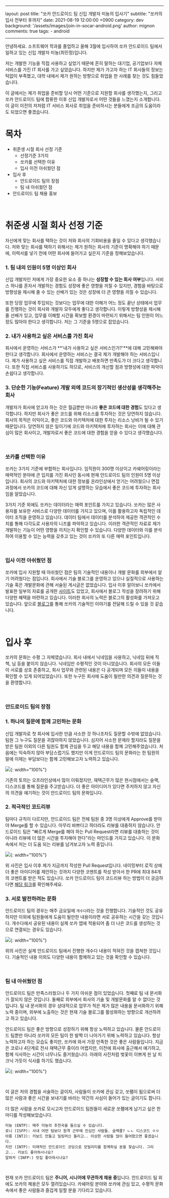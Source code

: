 
---
layout: post
title: "쏘카 안드로이드 팀 신입 개발자 미뇽의 입사기"
subtitle: "쏘카의 입사 전부터 후까지"
date: 2021-08-19 12:00:00 +0900
category: dev
background: '/assets/images/join-in-socar-android.png'
author: mignon
comments: true
tags:
	- android

---

안녕하세요. 소프트웨어 학과를 졸업하고 올해 3월에 입사하여 쏘카 안드로이드 팀에서 일하고 있는 신입 개발자 미뇽(최민정)입니다.

저는 개발한 기능을 직접 사용하고 싶었기 때문에 흔히 말하는 대기업, 공기업보다 자체 서비스를 가진 IT 회사를 가고 싶었습니다. 하지만 제가 가고자 하는 IT 회사들의 정보는 턱없이 부족했고, 대학 내에서 제가 원하는 방향으로 취업을 한 사례를 찾는 것도 힘들었습니다.

이 글에서는 제가 취업을 준비할 당시 어떤 기준으로 지원할 회사를 생각했는지, 그리고 쏘카 안드로이드 팀에 합류한 이후 신입 개발자로서 어떤 것들을 느꼈는지 소개합니다. 이 글이 이전의 저처럼 IT 서비스 회사로 취업을 준비하시는 분들에게 조금의 도움이라도 되었으면 좋겠습니다.

# 목차
- 취준생 시절 회사 선정 기준
	- 선정기준 3가지
	- 쏘카를 선택한 이유
	- 입사 이전 아쉬웠던 점
- 입사 후
	- 안드로이드 팀의 장점
	- 팀 내 아쉬웠던 점
- 안드로이드 팀 채용 홍보

<br />

# 취준생 시절 회사 선정 기준

자신에게 맞는 회사를 택하는 것이 저와 회사의 기회비용을 줄일 수 있다고 생각했습니다. 저와 맞는 회사를 택하기 위해서는 제가 원하는 회사의 기준이 명확해야 하기 때문에, 이력서를 넣기 전에 어떤 회사에 들어가고 싶은지 기준을 정해보았습니다.

### 1.  팀 내의 인원이 5명 이상인 회사

신입 개발자인 저에게 가장 중요한 요소 중 하나는 **성장할 수 있는 회사 여부**입니다. 서비스 하나를 혼자서 개발하는 경험도 성장에 좋은 영향을 끼칠 수 있지만, 경험을 바탕으로 방향성을 제시해 줄 수 있는 선배가 있는 것은 성장에 더 큰 영향을 끼칠 수 있습니다. 

또한 당장 업무에 투입되는 것보다는 업무에 대한 이해가 어느 정도 끝난 상태에서 업무를 진행하는 것이 회사와 개발자 모두에게 좋다고 생각합니다. 이렇게 방향성을 제시해 줄 선배가 있고, 업무를 이해할 시간을 확보할 환경이 마련되기 위해서는 팀 인원이 어느 정도 많아야 한다고 생각합니다. 저는 그 기준을 5명으로 잡았습니다.

### 2. 내가 사용하고 싶은 서비스를 가진 회사

회사에서 운영하는 서비스가 **'내가 사용하고 싶은 서비스인가?'**에 대해 고민해봐야 한다고 생각합니다. 회사에서 운영하는 서비스는 결국 제가 개발해야 하는 서비스입니다. 제가 사용하고 싶은 서비스를 직접 개발하고 배포하면 만족도가 더 크다고 생각합니다. 또한 직접 서비스를 사용하기도 하므로, 서비스의 개선할 점과 방향성에 대한 파악이 손쉽다고 생각합니다.

### 3. 단순한 기능(Feature) 개발 외에 코드의 장기적인 생산성을 생각해주는 회사

개발자가 회사에 얻고자 하는 것은 월급뿐만 아니라 **좋은 코드에 대한 경험**도 있다고 생각합니다. 하지만 회사가 좋은 코드를 위해 리소스를 투자하는 것은 당연하지 않습니다. 회사의 목적은 이익이고, 좋은 코드와 아키텍처에 대한 투자는 리소스 낭비가 될 수 있기 때문입니다. 당연하지 않은 일이기에 코드와 아키텍처에 투자하는 회사는 이에 대해 관심이 많은 회사이고, 개발자로서 좋은 코드에 대한 경험을 얻을 수 있다고 생각했습니다.

<br />

### 쏘카를 선택한 이유

쏘카는 3가지 기준에 부합하는 회사입니다. 임직원이 300명 이상이고 카쉐어링이라는 매력적인 분야에 큰 입지를 가진 회사인 동시에 현재 안드로이드 팀의 인원이 5명 이상입니다. 회사의 코드와 아키텍처에 대한 정보를 온라인상에서 얻기는 어려웠으나 면접 과정에서 쏘카의 코드에 대해 자신 있게 설명하는 모습에서 좋은 코드에 투자하는 회사임을 알았습니다.

3가지 기준 외에도 쏘카는 데이터라는 매력 포인트를 가지고 있습니다. 쏘카는 많은 사용자를 보유한 서비스로 다양한 데이터를 가지고 있으며, 이를 활용하고자 독립적인 데이터 조직을 운영하고 있습니다. 데이터 팀에서 데이터를 분석하여 제공한 객관적인 수치를 통해 다각도로 사용자의 니즈를 파악하고 있습니다. 이러한 객관적인 자료로 제가 개발하는 기능이 어떤 영향을 끼치는지 확인할 수 있습니다. 다양한 데이터와 이를 분석하여 이용할 수 있는 능력을 갖추고 있는 것이 쏘카의 또 다른 매력 포인트입니다.

<br />

### 입사 이전 아쉬웠던 점

쏘카에 입사 지원할 때 아쉬웠던 점은 팀의 기술적인 내용이나 개발 문화를 외부에서 알기 어려웠다는 점입니다. 회사에서 기술 블로그를 운영하고 있으나 실질적으로 사용하는 기술 혹은 개발문화에 관해 서술된 게시글은 없었습니다. 입사 이후 알아보니 쏘카에서 발표한 일부의 자료를 공개한 [사이트](https://speakerdeck.com/socar)도 있었고, 회사에서 블로그 작성을 장려하기 위해 다양한 혜택을 마련하고 있습니다. 이러한 회사의 노력은 블로그의 활성화를 가져오고 있습니다. 앞으로 [블로그](https://tech.socarcorp.kr)를 통해 쏘카의 기술적인 이야기를 전달해 드릴 수 있을 것 같습니다.

<br />

# 입사 후

쏘카의 문화는 수평 그 자체였습니다. 회사 내에서 닉네임을 사용하고, 닉네임 뒤에 직책, 님 등을 붙이지 않습니다. 닉네임만 수평적인 것이 아니었습니다. 회사의 모든 이들이 서로를 상호 존중하고, 회사 업무와 관련된 내용은 다 공개되며 모든 이들이 내용을 확인할 수 있게 되어있었습니다. 또한 누구든 회사에 도움이 될만한 의견과 질문하는 것을 환영합니다.

<br />

### 안드로이드 팀의 장점

### 1. 하나의 질문에 함께 고민하는 문화

신입 개발자로 첫 회사에 입사한 만큼 사소한 것 하나조차도 질문할 수밖에 없었습니다. 팀원 그 누구도 질문을 귀찮아하지 않았습니다. 심지어 사소한 문제라 할지라도 질문을 받은 팀원 이외의 다른 팀원도 함께 관심을 두고 해당 내용을 함께 고민해주었습니다. 처음에는 익숙하지 않아 부담스럽기도 했지만 이게 안드로이드 팀의 문화라는 한 팀원의 말에 이제는 부담보다는 함께 고민해보고자 노력하고 있습니다.

![](/img/join-in-socar-android/talk-in-slack.png){: width="100%"}

기존의 토의는 오프라인상에서 많이 이뤄졌지만, 재택근무가 많은 현시점에서는 슬랙, 디스코드를 통해 질문을 주고받습니다. 더 좋은 아이디어가 있다면 주저하지 않고 자신의 의견을 얘기하는 것이 안드로이드 팀의 문화입니다.

### 2. 적극적인 코드리뷰

팀마다 규칙이 다르지만, 안드로이드 팀은 전체 팀원 중 3명 이상에게 Approve를 받아야 Merge를 할 수 있습니다. 아무리 바쁘다고 하더라도 리뷰를 대충하지 않습니다. 안드로이드 팀은 "빠르게 Merge를 해야 하는 Pull Request라면 리뷰를 대충하는 것이 아니라 리뷰에 더 많은 시간을 투자해야 한다"라는 마인드를 가지고 있습니다. 이 문화 속에서 저는 더 도움 되는 리뷰를 남겨보고자 노력 중입니다.     

![](/img/join-in-socar-android/pull-request.png){: width="100%"}

위 사진은 입사 이후 제가 지금까지 작성한 Pull Request입니다. 네이밍부터 로직 상에 더 좋은 아이디어를 제안하는 것까지 다양한 코멘트를 작성 받아서 한 PR에 최대 84개의 코멘트를 받은 적도 있습니다. 쏘카 안드로이드 팀이 코드리뷰 하는 방법이 더 궁금하다면 [해당 링크](https://speakerdeck.com/socar/kodeu-ribyu-jeogeunggi)를 확인해주세요.

### 3. 서로 발전하려는 문화

안드로이드 팀의 경우는 매주 금요일에 `개수다`라는 것을 진행합니다. 기술적인 것도 공유하지만 이외에 팀원들에게 도움이 될만한 내용이라면 서로 공유하는 시간을 갖는 것입니다. 개수다에서 공유된 내용이 실제 쏘카 앱에 적용되어 좀 더 나은 코드를 생성하는 것으로 연결되는 경우도 있습니다. 

![](/img/join-in-socar-android/gaesuda.png){: width="100%"}

위의 사진은 실제 안드로이드 팀에서 진행한 개수다 내용이 적혀진 것을 캡쳐한 것입니다. 기술적인 내용 이외도 다양한 내용이 함께하고 있는 것을 확인할 수 있습니다.

<br />

### 팀 내 아쉬웠던 점

안드로이드 팀은 만족스러웠으나 두 가지 아쉬운 점이 있었습니다. 첫째로 팀 내 문서화가 잘되지 않은 것입니다. 둘째로 외부에서 회사의 기술 및 개발문화를 알 수 없다는 것입니다. 팀 내 문서화의 경우 상대적으로 업무가 적은 제가 많은 내용을 문서화하기 위해 노력 중이며, 외부에 노출하는 것은 현재 기술 블로그를 활성화하는 방향으로 개선하려고 하고 있습니다.

안드로이드 팀은 좋은 방향으로 성장하기 위해 항상 노력하고 있습니다. 물론 안드로이드 팀뿐만 아니라 쏘카의 모든 팀이 한 발짝 더 나아가기 위해 노력하고 있습니다. 항상 노력하고자 하는 모습도 좋지만, 쏘카에 와서 가장 만족한 것은 좋은 사람들입니다. 지금은 코로나 4단계로 전사 재택근무 중이라 어렵지만, 이전에 회사에 출근해서 얘기하고, 함께 식사하는 시간이 너무나도 즐거웠습니다. 아래의 사진처럼 벚꽃이 이쁘게 핀 날 피크닉 가듯이 식사를 하기도 했습니다.

![](/img/join-in-socar-android/lunch-with-company.png){: width="100%"}

<br />

이 글은 저의 경험을 서술하는 글이자, 사람들이 쏘카에 관심 갖고, 쏘팸이 됨으로써 더 많은 사람과 좋은 시간을 보내기를 바라는 약간의 사심이 들어가 있는 글이기도 합니다.

더 많은 사람을 쏘카로 모시고자 안드로이드 팀원들이 새로운 쏘팸에게 남기고 싶은 한마디를 작성해보았습니다.
 
```
미뇽 (ENTP): 매주 미뇽의 추천곡을 들으실 수 있습니다.
로니 (ISFP): 사내 어떤 팀보다 원격 근무에 진심인 사람들. 슬랙콜? ㄴㄴ 디스코드 ㅇㅇ
아릉 (INTJ): 키보드 만들고 밀링머신 돌리고.. 이상한 사람들 많이 들어왔으면 좋겠습니다.
지안 (INTP): 미래적인 안드로이드 코딩으로 모빌리티를 함께하실 분을 찾습니다. 그리고... 키보드 좋아하시나요?
알파카 (INFP:) 맛집 좋아하시나요?
```

<br />

현재 쏘카 안드로이드 팀은 **주니어, 시니어에 무관하게 채용 중**입니다. 안드로이드 팀 외에도 쏘카의 채용은 모두 열려있습니다. 카쉐어링 분야와 쏘카에 관심 있고, 수평적 문화 속에서 좋은 사람들과 즐겁게 일할 분을 기다리고 있습니다.
